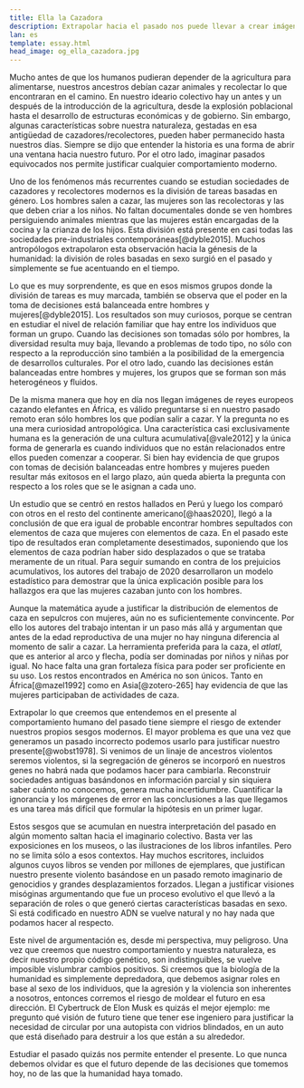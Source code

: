 ```yaml
---
title: Ella la Cazadora
description: Extrapolar hacia el pasado nos puede llevar a crear imágenes completamente erróneas sobre nuestros ancestros
lan: es
template: essay.html
head_image: og_ella_cazadora.jpg
---
```


Mucho antes de que los humanos pudieran depender de la agricultura para alimentarse, nuestros ancestros debían cazar animales y recolectar lo que encontraran en el camino. En nuestro ideario colectivo hay un antes y un después de la introducción de la agricultura, desde la explosión poblacional hasta el desarrollo de estructuras económicas y de gobierno. Sin embargo, algunas características sobre nuestra naturaleza, gestadas en esa antigüedad de cazadores/recolectores, pueden haber permanecido hasta nuestros días. Siempre se dijo que entender la historia es una forma de abrir una ventana hacia nuestro futuro. Por el otro lado, imaginar pasados equivocados nos permite justificar cualquier comportamiento moderno. 

Uno de los fenómenos más recurrentes cuando se estudian sociedades de cazadores y recolectores modernos es la división de tareas basadas en género. Los hombres salen a cazar, las mujeres son las recolectoras y las que deben criar a los niños. No faltan documentales donde se ven hombres persiguiendo animales mientras que las mujeres están encargadas de la cocina y la crianza de los hijos. Esta división está presente en casi todas las sociedades pre-industriales contemporáneas[@dyble2015]. Muchos antropólogos extrapolaron esta observación hacia la génesis de la humanidad: la división de roles basadas en sexo surgió en el pasado y simplemente se fue acentuando en el tiempo. 

Lo que es muy sorprendente, es que en esos mismos grupos donde la división de tareas es muy marcada, también se observa que el poder en la toma de decisiones está balanceada entre hombres y mujeres[@dyble2015]. Los resultados son muy curiosos, porque se centran en estudiar el nivel de relación familiar que hay entre los individuos que forman un grupo. Cuando las decisiones son tomadas sólo por hombres, la diversidad resulta muy baja, llevando a problemas de todo tipo, no sólo con respecto a la reproducción sino también a la posibilidad de la emergencia de desarrollos culturales. Por el otro lado, cuando las decisiones están balanceadas entre hombres y mujeres, los grupos que se forman son más heterogéneos y fluidos. 

De la misma manera que hoy en día nos llegan imágenes de reyes europeos cazando elefantes en África, es válido preguntarse si en nuestro pasado remoto eran sólo hombres los que podían salir a cazar. Y la pregunta no es una mera curiosidad antropológica. Una característica casi exclusivamente humana es la generación de una cultura acumulativa[@vale2012] y la única forma de generarla es cuando individuos que no están relacionados entre ellos pueden comenzar a cooperar. Si bien hay evidencia de que grupos con tomas de decisión balanceadas entre hombres y mujeres pueden resultar más exitosos en el largo plazo, aún queda abierta la pregunta con respecto a los roles que se le asignan a cada uno. 

Un estudio que se centró en restos hallados en Perú y luego los comparó con otros en el resto del continente americano[@haas2020], llegó a la conclusión de que era igual de probable encontrar hombres sepultados con elementos de caza que mujeres con elementos de caza. En el pasado este tipo de resultados eran completamente desestimados, suponiendo que los elementos de caza podrían haber sido desplazados o que se trataba meramente de un ritual. Para seguir sumando en contra de los prejuicios acumulativos, los autores del trabajo de 2020 desarrollaron un modelo estadístico para demostrar que la única explicación posible para los hallazgos era que las mujeres cazaban junto con los hombres. 

Aunque la matemática ayude a justificar la distribución de elementos de caza en sepulcros con mujeres, aún no es suficientemente convincente. Por ello los autores del trabajo intentan ir un paso más allá y argumentan que antes de la edad reproductiva de una mujer no hay ninguna diferencia al momento de salir a cazar. La herramienta preferida para la caza, el *atlatl*, que es anterior al arco y flecha, podía ser dominadas por niños y niñas por igual. No hace falta una gran fortaleza física para poder ser proficiente en su uso.  Los restos encontrados en América no son únicos. Tanto en África[@mazel1992] como en Asia[@zotero-265] hay evidencia de que las mujeres participaban de actividades de caza. 

Extrapolar lo que creemos que entendemos en el presente al comportamiento humano del pasado tiene siempre el riesgo de extender nuestros propios sesgos modernos. El mayor problema es que una vez que generamos un pasado incorrecto podemos usarlo para justificar nuestro presente[@wobst1978]. Si venimos de un linaje de ancestros violentos seremos violentos, si la segregación de géneros se incorporó en nuestros genes no habrá nada que podamos hacer para cambiarla. Reconstruir sociedades antiguas basándonos en información parcial y sin siquiera saber cuánto no conocemos, genera mucha incertidumbre. Cuantificar la ignorancia y los márgenes de error en las conclusiones a las que llegamos es una tarea más difícil que formular la hipótesis en un primer lugar. 

Estos sesgos que se acumulan en nuestra interpretación del pasado en algún momento saltan hacia el imaginario colectivo. Basta ver las exposiciones en los museos, o las ilustraciones de los libros infantiles. Pero no se limita sólo a esos contextos. Hay muchos escritores, incluidos algunos cuyos libros se venden por millones de ejemplares, que justifican nuestro presente violento basándose en un pasado remoto imaginario de genocidios y grandes desplazamientos forzados. Llegan a justificar visiones misóginas argumentando que fue un proceso evolutivo el que llevó a la separación de roles o que generó ciertas características basadas en sexo. Si está codificado en nuestro ADN se vuelve natural y no hay nada que podamos hacer al respecto. 

Este nivel de argumentación es, desde mi perspectiva, muy peligroso. Una vez que creemos que nuestro comportamiento y nuestra naturaleza, es decir nuestro propio código genético, son indistinguibles, se vuelve imposible vislumbrar cambios positivos. Si creemos que la biología de la humanidad es simplemente depredadora, que debemos asignar roles en base al sexo de los individuos, que la agresión y la violencia son inherentes a nosotros, entonces corremos el riesgo de moldear el futuro en esa dirección. El Cybertruck de Elon Musk es quizás el mejor ejemplo: me pregunto qué visión de futuro tiene que tener ese ingeniero para justificar la necesidad de circular por una autopista con vidrios blindados, en un auto que está diseñado para destruir a los que están a su alrededor. 

Estudiar el pasado quizás nos permite entender el presente. Lo que nunca debemos olvidar es que el futuro depende de las decisiones que tomemos hoy, no de las que la humanidad haya tomado. 